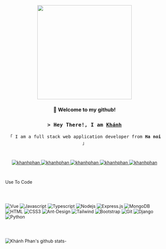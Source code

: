 <div align="center"><img src="https://media.giphy.com/media/mTPjPA6SSXgTsnZ1Dh/giphy.gif" width="300" height="auto"/></div>

<h3 align="center">👋 Welcome to my github!</h3>

##

<h3 align="center">
        <samp>&gt; Hey There!, I am
                <b><a target="_blank" href="#">Khánh</a></b>
        </samp>
</h3>

<p align="center"> 
  <samp>
    「 I am a full stack web application developer from <b>Ha noi</b> 」
    <br>
  </samp>
</p>

<br>

<p align="center">
 <a href="https://kdeveloper.net" target="blank">
  <img src="https://img.shields.io/badge/Website-DC143C?style=for-the-badge&logo=medium&logoColor=white" alt="khanhphan" />
 </a>
 <a href="https://www.linkedin.com/in/kh%C3%A1nh-phan-723876192/" target="_blank">
  <img src="https://img.shields.io/badge/LinkedIn-0077B5?style=for-the-badge&logo=linkedin&logoColor=white" alt="khanhphan"/>
 </a>
 <a href="https://x.com/khanhph25736602" target="_blank">
  <img src="https://img.shields.io/badge/Twitter-1DA1F2?style=for-the-badge&logo=twitter&logoColor=white" alt="khanhphan" />
 </a>
 <a href="https://www.instagram.com/im.khanhphan/" target="_blank">
  <img src="https://img.shields.io/badge/Instagram-fe4164?style=for-the-badge&logo=instagram&logoColor=white" alt="khanhphan" />
 </a> 
 <a href="https://www.facebook.com/im.khanhphan/" target="_blank">
  <img src="https://img.shields.io/badge/Facebook-20BEFF?&style=for-the-badge&logo=facebook&logoColor=white" alt="khanhphan"  />
  </a> 
</p>
<br />

Use To Code

##
<br />

![Vue](https://img.shields.io/badge/Vue.js-35495E?style=for-the-badge&logo=vuedotjs&logoColor=4FC08D)
![Javascript](https://img.shields.io/badge/Javascript-F0DB4F?style=for-the-badge&labelColor=black&logo=javascript&logoColor=F0DB4F)
![Typescript](https://img.shields.io/badge/Typescript-007acc?style=for-the-badge&labelColor=black&logo=typescript&logoColor=007acc)
![Nodejs](https://img.shields.io/badge/Nodejs-3C873A?style=for-the-badge&labelColor=black&logo=node.js&logoColor=3C873A)
![Express.js](https://img.shields.io/badge/Express.js-000000?style=for-the-badge&logo=express&logoColor=white)
![MongoDB](https://img.shields.io/badge/MongoDB-4EA94B?style=for-the-badge&logo=mongodb&logoColor=white)
![HTML](https://img.shields.io/badge/HTML5-E34F26?style=for-the-badge&logo=html5&logoColor=white)
![CSS3](https://img.shields.io/badge/CSS3-1572B6?style=for-the-badge&logo=css3&logoColor=white)
![Ant-Design](https://img.shields.io/badge/AntDesign-0170FE?style=for-the-badge&logo=antdesign&logoColor=white)
![Tailwind](https://img.shields.io/badge/Tailwind_CSS-092749?style=for-the-badge&logo=tailwindcss&logoColor=06B6D4&labelColor=000000)
![Bootstrap](https://img.shields.io/badge/Bootstrap-563D7C?style=for-the-badge&logo=bootstrap&logoColor=white)
![Git](https://img.shields.io/badge/Git-F05032?style=for-the-badge&logo=git&logoColor=white)
![Django](https://img.shields.io/badge/Django-092E20?style=for-the-badge&logo=django&logoColor=green)
![Python](https://img.shields.io/badge/python-3670A0?style=for-the-badge&logo=python&logoColor=ffdd54)

##

<br />

![Khánh Phan's github stats](https://github-readme-stats.vercel.app/api?username=Khanhphan98&show_icons=true&theme=tokyonight)- 
